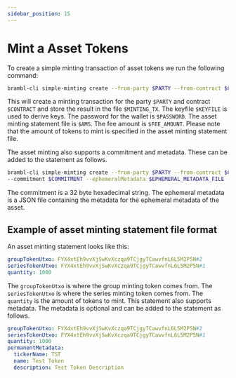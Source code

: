 ```yaml
---
sidebar_position: 15
---
```


# Mint a Asset Tokens

To create a simple minting transaction of asset tokens we run the following
command:

```bash
brambl-cli simple-minting create --from-party $PARTY --from-contract $CONTRACT  -h $HOST --port $PORT -n private --keyfile $KEYFILE -w $PASSWORD -o $MINTING_TX -i $AMS --fee $FEE_AMOUNT --walletdb $WALLET_DB --mint-token asset
```

This will create a minting transaction for the party `$PARTY` and contract `$CONTRACT` and store the result in the file `$MINTING_TX`. The keyfile `$KEYFILE` is used to derive keys. The password for the wallet is `$PASSWORD`. The asset minting statement file is `$AMS`. The fee amount is `$FEE_AMOUNT`. Please note that the amount of tokens to mint is specified in the asset minting statement file.

The asset minting also supports a commitment and metadata. These can be added to the statement as follows.

```bash
brambl-cli simple-minting create --from-party $PARTY --from-contract $CONTRACT  -h $HOST --port $PORT -n private --keyfile $KEYFILE -w $PASSWORD -o $MINTING_TX -i $AMS --fee $FEE_AMOUNT --walletdb $WALLET_DB --mint-token asset
--commitment $COMMITMENT --ephemeralMetadata $EPHEMERAL_METADATA_FILE
```

The commitment is a 32 byte hexadecimal string. The ephemeral metadata is a JSON file containing the metadata for the ephemeral metadata of the asset.

## Example of asset minting statement file format

An asset minting statement looks like this:

```yaml
groupTokenUtxo: FYX4xtEh9vvXjSwKvXczqa9TCjgyTCawvfnL6L5M2P5N#2
seriesTokenUtxo: FYX4xtEh9vvXjSwKvXczqa9TCjgyTCawvfnL6L5M2P5N#1
quantity: 1000
```

The `groupTokenUtxo` is where the group minting token comes from. The `seriesTokenUtxo` is where the series minting token comes from. The `quantity` is the amount of tokens to mint. This statement also
supports metadata. The metadata is optional and can be added to the statement
as follows.

```yaml
groupTokenUtxo: FYX4xtEh9vvXjSwKvXczqa9TCjgyTCawvfnL6L5M2P5N#2
seriesTokenUtxo: FYX4xtEh9vvXjSwKvXczqa9TCjgyTCawvfnL6L5M2P5N#1
quantity: 1000
permanentMetadata:
  tickerName: TST
  name: Test Token
  description: Test Token Description
```
